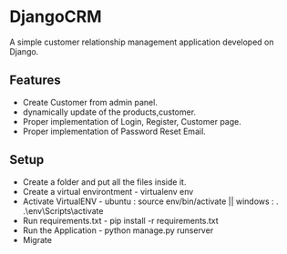 # DjangoCRM

A simple customer relationship management application developed
on Django.




## Features

- Create Customer from admin panel.
- dynamically update of the products,customer.
- Proper implementation of Login, Register, Customer page. 
- Proper implementation of Password Reset Email.

## Setup
- Create a folder and put all the files inside it.
- Create a virtual environtment - virtualenv env
- Activate VirtualENV - ubuntu : source env/bin/activate || windows : . .\env\Scripts\activate
- Run requirements.txt - pip install -r requirements.txt
- Run the Application - python manage.py runserver
- Migrate
